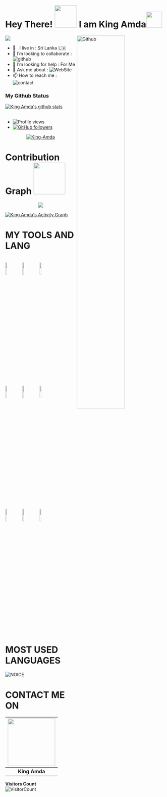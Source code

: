 # Hey There! <img src="https://i.pinimg.com/originals/01/63/6c/01636c5434cd0462086620c60fdfec16.gif" width="70px"> I am King Amda<img src="https://raw.githubusercontent.com/MartinHeinz/MartinHeinz/master/wave.gif" width="50px">


<img src="https://telegra.ph/file/c1a8ac4c85742553c84b0.jpg" style="max-width:100%;">
<img width="55%" align="right" alt="Github" src="https://raw.githubusercontent.com/onimur/.github/master/.resources/git-header.svg" />
<!-- Your badges
You can use the website to generate badges: https://shields.io/
-->

-  🚶‍ &nbsp; I live in : Sri Lanka 🇱🇰  <br>
-  👯 I’m looking to collaborate : ![github](https://img.shields.io/badge/On-Github-black)  <br>
-  🤔 I’m looking for help : For  Me  <br>
-  💬 Ask me about : ![WebSite](https://img.shields.io/badge/Go%20to-Telegram-brightgreen) <br>
-  📫 How to reach me : ![contact](https://img.shields.io/badge/Contact%20me-On%20Telegram-blue)


### My Github Status

 <a href="https://github.com/King-Amda/handle-path-oz">
    <img align="center" alt="King Amda's github stats" src="https://github-readme-stats.vercel.app/api?username=King-Amda&show_icons=true&theme=midnight-purple" />
  </a>

<br>
<br>

- ![Profile views](https://gpvc.arturio.dev/King-Amda)
- [![GitHub followers](https://img.shields.io/github/followers/King-Amda.svg?style=social&label=Follow&maxAge=2592000)](https://github.com/King-Amda?tab=followers)
  

<p align="center"> <a href="https://github.com/King-Amda"><img src="https://github-profile-trophy.vercel.app/?username=King-Amda&no-bg=true" alt="King-Amda" /></a> </p>


# Contribution Graph <img src="https://octodex.github.com/images/daftpunktocat-thomas.gif" width=100px>

<p align="center">
  <a href="https://github.com/King-Amda">
    <img src="https://github-readme-streak-stats.herokuapp.com/?user=King-Amda#version3"/>
  </a>
</p>
<a href="h

  <a href="https://github.com/King-Amda"><img alt="King Amda's Activity Graph" src="https://activity-graph.herokuapp.com/graph?username=lasindu2008&bg_color=1F222E&color=F8D866&line=F85D7F&point=FFFFFF&hide_border=true" /></a>






# MY TOOLS AND LANG

<p align ="left">
  <br />
  <code><img width="10%"  src="https://www.vectorlogo.zone/logos/json/json-ar21.svg"></code>
  <code><img width="10%"   src="https://www.vectorlogo.zone/logos/git-scm/git-scm-ar21.svg"></code>
  <code><img width="10%"   src="https://www.vectorlogo.zone/logos/python/python-ar21.svg"></code>
  <br />
  <code><img width="10%"  src="https://www.vectorlogo.zone/logos/mysql/mysql-ar21.svg"></code>
  <code><img width="10%"  src="https://www.vectorlogo.zone/logos/sqlite/sqlite-ar21.svg"></code>
  <code><img width="10%"  src="https://www.vectorlogo.zone/logos/firebase/firebase-ar21.svg"></code>
  <br />
  <code><img width="10%"  src="https://www.vectorlogo.zone/logos/w3_html5/w3_html5-ar21.svg"></code>
  <code><img width="10%"  src="https://www.vectorlogo.zone/logos/github/github-ar21.svg"></code>
  <code><img width="10%"  src="https://www.vectorlogo.zone/logos/gitlab/gitlab-ar21.svg"></code>
  <br>
</p>  



# MOST USED LANGUAGES
![NOICE](https://github-readme-stats.vercel.app/api/top-langs/?username=King-Amda&theme=dark&show_icons=true)

# CONTACT ME ON

<!-- Your badges
You can use the website to generate badges: https://shields.io/
-->
| <a href="https://github.com/King-Amda"><img src="https://telegra.ph/file/c1a8ac4c85742553c84b0.jpg" width="150px" height="150px" /></a> |
|:---------------------------------------------------------------------------------------------------------------------------------------: |
|       **King Amda**

                                                             
                                                              
 **Visitors Count**  
![VisitorCount](https://profile-counter.glitch.me/{King-Amda}/count.svg) 
                                                             
 
      
